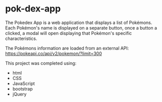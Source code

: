 # pok-dex-app

 The Pokedex App is a web application that displays a list of Pokémons. Each Pokémon's name is displayed on a separate button, once a button a clicked, a modal will open displaying that Pokémon's specific characteristics.

 The Pokémons information are loaded from an external API: https://pokeapi.co/api/v2/pokemon/?limit=300


 This project was completed using:

   - html
   - CSS
   - JavaScript 
   - bootstrap  
   - jQuery
